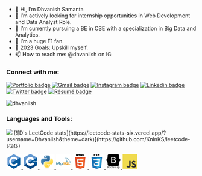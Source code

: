 - 👋 Hi, I’m Dhvanish Samanta
- 👀 I’m actively looking for internship opportunities in Web Development and Data Analyst Role.
- 🌱 I’m currently pursuing a BE in CSE with a specialization in Big Data and Analytics.
- 💞️ I’m a huge F1 fan.
- 🥅 2023 Goals: Upskill myself.
- 📫 How to reach me: @dhvaniish on IG

<h3 align="left">Connect with me:</h3>
<p align="left">

<p><a href="https://dhvaniish.github.io/Personal-Portfolio/"><img src="https://img.shields.io/badge/portfolio-%23FF0000.svg?&style=for-the-badge&logo=reverbnation&logoColor=white" height=32 width=112 alt="Portfolio badge"></a> <a href="mailto:dhvanishsamanta@gmail.com"><img src="https://img.shields.io/badge/gmail-%23fd1745.svg?&style=for-the-badge&logo=gmail&logoColor=white" height=32 width=112 alt="Gmail badge"></a> <a href="https://www.instagram.com/dhvaniish/"><img src="https://img.shields.io/badge/instagram-%23ff0077.svg?&style=for-the-badge&logo=instagram&logoColor=white" height=32 width=112 alt="Instagram badge"></a> <a href="https://www.linkedin.com/in/dhvanishsamanta/"><img src="https://img.shields.io/badge/linkedin-%230064e7.svg?&style=for-the-badge&logo=linkedin&logoColor=white" height=32 width=112 alt="Linkedin badge"></a> <a href="https://twitter.com/Dhvanish23"><img src="https://img.shields.io/badge/twitter-%231DA1F2.svg?&style=for-the-badge&logo=twitter&logoColor=white" height=32 width=112 alt="Twitter badge"></a> <a href="https://drive.google.com/file/d/1XFKUy4jNAOakFTXdl3ko8Pn_5s-5yRXW/view?usp=drive_link"><img src="https://img.shields.io/badge/résumé-%233FC4FE.svg?&style=for-the-badge&logo=reverbnation&logoColor=white" height=32 width=112 alt="Résumé badge"></a></p>
<p align="left"> <img src="https://komarev.com/ghpvc/?username=dhvaniish&label=Profile%20views&color=0e75b6&style=flat" alt="dhvaniish" /> </p>


<h3 align="left">Languages and Tools:</h3>
<!--
<img height="150px"  src="https://github-readme-stats.vercel.app/api?username=dhvaniish&hide_border=true&show_icons=true&include_all_commits=true&count_private=true&line_height=24&text_color=ffffff&icon_color=ffffff&bg_color=0,fd1d1d,e1306c,c13584,833ab4&title_color=ffffff"/> 
-->
<!-- https://github-readme-stats.vercel.app/api/top-langs/?username=dhvaniish&layout=compact&langs_count=4&text_color=ffffff&icon_color=ffffff&bg_color=0,833ab4,5851db,405de6&title_color=ffffff -->

<img height="200px"  src="https://github-readme-stats.vercel.app/api/top-langs/?username=dhvaniish&layout=compact&langs_count=6&text_color=ffffff&icon_color=ffffff&bg_color=0,833ab4,5851db,405de6&title_color=ffffff"/>
[![D's LeetCode stats](https://leetcode-stats-six.vercel.app/?username=Dhvaniish&theme=dark)](https://github.com/KnlnKS/leetcode-stats)

<p align="left">
  <!-- C -->
  <a href="https://www.cprogramming.com/" target="_blank" rel="noreferrer"> 
    <img src="https://raw.githubusercontent.com/devicons/devicon/master/icons/c/c-original.svg" alt="c" width="40" height="40"/>
  </a>
  <!-- CPP -->
  <a href="https://www.w3schools.com/cpp/" target="_blank" rel="noreferrer">
    <img src="https://raw.githubusercontent.com/devicons/devicon/master/icons/cplusplus/cplusplus-original.svg" alt="cplusplus" width="40" height="40"/>
  </a>
    <!-- Python -->
  <a href="https://www.python.org" target="_blank" rel="noreferrer"> 
    <img src="https://raw.githubusercontent.com/devicons/devicon/master/icons/python/python-original.svg" alt="python" width="40" height="40"/>
  </a>
    <!-- MySQL -->
  <a href="https://www.mysql.com/" target="_blank" rel="noreferrer"> 
    <img src="https://raw.githubusercontent.com/devicons/devicon/master/icons/mysql/mysql-original-wordmark.svg" alt="mysql" width="40" height="40"/>
  </a>
  <!-- HTML -->
  <a href="https://www.w3.org/html/" target="_blank" rel="noreferrer"> 
    <img src="https://raw.githubusercontent.com/devicons/devicon/master/icons/html5/html5-original-wordmark.svg" alt="html5" width="40" height="40"/>
  </a>
  <!-- CSS -->
  <a href="https://www.w3schools.com/css/" target="_blank" rel="noreferrer"> 
    <img src="https://raw.githubusercontent.com/devicons/devicon/master/icons/css3/css3-original-wordmark.svg" alt="css3" width="40" height="40"/>
  </a>
  <!-- BootStrap -->
  <a href="https://getbootstrap.com" target="_blank" rel="noreferrer">
    <img src="https://raw.githubusercontent.com/devicons/devicon/master/icons/bootstrap/bootstrap-plain-wordmark.svg" alt="bootstrap" width="40" height="40"/>
  </a>
  <!-- JavaScript -->
  <a href="https://developer.mozilla.org/en-US/docs/Web/JavaScript" target="_blank" rel="noreferrer"> 
    <img src="https://raw.githubusercontent.com/devicons/devicon/master/icons/javascript/javascript-original.svg" alt="javascript" width="40" height="40"/>
  </a>
  
   </p>

